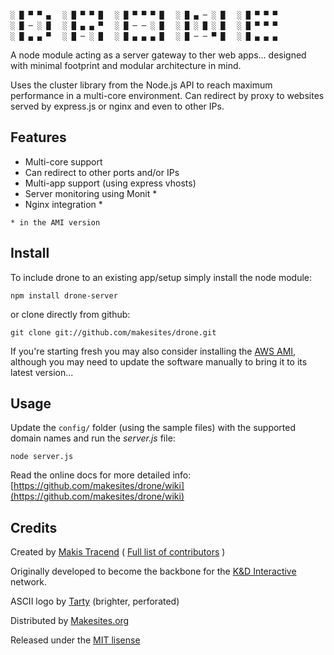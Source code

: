 ```                                            
░ █ ▀ ▀ ▄ 　░ █ ▀ ▀ █ 　░ █ ▀ ▀ ▀ █ 　░ █ ▄ ─ ░ █ 　░ █ ▀ ▀ ▀ 　
░ █ ─ ░ █ 　░ █ ▄ ▄ ▀ 　░ █ ─ ─ ░ █ 　░ █ ░ █ ░ █ 　░ █ ▀ ▀ ▀ 　
░ █ ▄ ▄ ▀ 　░ █ ─ ░ █ 　░ █ ▄ ▄ ▄ █ 　░ █ ─ ─ ▀ █ 　░ █ ▄ ▄ ▄ 　
```

A node module acting as a server gateway to ther web apps... designed with minimal footprint and modular architecture in mind.

Uses the cluster library from the Node.js API to reach maximum performance in a multi-core environment. Can redirect by proxy to websites served by express.js or nginx and even to other IPs.


## Features

* Multi-core support
* Can redirect to other ports and/or IPs
* Multi-app support (using express vhosts)
* Server monitoring using Monit *
* Nginx integration *

```* in the AMI version```


## Install 

To include drone to an existing app/setup simply install the node module: 
```
npm install drone-server
```
or clone directly from github: 
```
git clone git://github.com/makesites/drone.git
```
If you're starting fresh you may also consider installing the [AWS AMI](https://aws.amazon.com/amis/drone-server), although you may need to update the software manually to bring it to its latest version...


## Usage 

Update the ```config/``` folder (using the sample files) with the supported domain names and run the *server.js* file: 
```
node server.js
```
Read the online docs for more detailed info: 
[https://github.com/makesites/drone/wiki](https://github.com/makesites/drone/wiki)


## Credits 

Created by [Makis Tracend](http://github.com/tracend) ( [Full list of contributors](https://github.com/makesites/drone/contributors) )

Originally developed to become the backbone for the [K&D Interactive](http://kdi.co) network.

ASCII logo by [Tarty](http://fsymbols.com/generators/tarty/) (brighter, perforated)

Distributed by [Makesites.org](http://makesites.org)

Released under the [MIT lisense](http://makesites.org/licenses/MIT)
